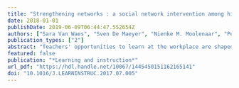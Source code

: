 ```yaml
---
title: "Strengthening networks : a social network intervention among higher education teachers"
date: 2018-01-01
publishDate: 2019-06-09T06:44:47.552654Z
authors: ["Sara Van Waes", "Sven De Maeyer", "Nienke M. Moolenaar", "Peter Van Petegem", "Piet Van den Bossche"]
publication_types: ["2"]
abstract: "Teachers' opportunities to learn at the workplace are shaped by the relationships in which they discuss their instructional practice, what we call teaching networks. This study examined the extent to which such teaching networks could be strengthened during a professional development (PD) program. An intervention was designed to evaluate whether the development of teaching networks was affected in terms of network composition and access to teaching content. Longitudinal ego-network data of Belgian university teachers (N = 38, 1670 ties) were collected over a two-year time period. Multilevel analyses showed that the intervention group developed larger networks and increased network dynamics, compared to the control group. The intervention group also developed more diverse networks, and showed increased access to teaching content, suggesting that the intervention changed teachers' networks over time. This study shows the potential of network interventions to support teachers professional development, and of network analysis as a tool to analyze professional relations."
featured: false
publication: "*Learning and instruction*"
url_pdf: "https://hdl.handle.net/10067/1445450151162165141"
doi: "10.1016/J.LEARNINSTRUC.2017.07.005"
---
```


